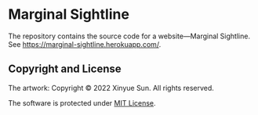 # Marginal Sightline

The repository contains the source code for a website—Marginal Sightline. See https://marginal-sightline.herokuapp.com/.

## Copyright and License

The artwork: Copyright © 2022 Xinyue Sun. All rights reserved.

The software is protected under [MIT License](https://choosealicense.com/licenses/mit/).
